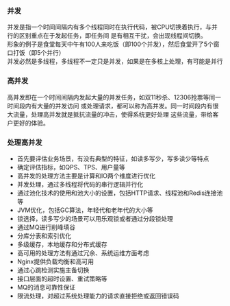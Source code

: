 ### 并发
并发是指一个时间间隔内有多个线程同时在执行代码，被CPU切换着执行，与并行的区别重点在于发起任务，即任务间
是有相互干扰，会出现线程间切换。   
形象的例子是食堂每天中午有100人来吃饭（即100个并发），然后食堂开了5个窗口打饭（即5个并行）  
并发必然是多线程，多线程不一定只是并发，如果是在多核上处理，有可能是并行  
### 高并发
高并发即在一个时间间隔内发起大量的并发任务，如双11秒杀、12306抢票等同一时间段内有大量的并发访问
或处理请求，都可以称为高并发。同一时间段内有很大流量，处理高并发就是抵抗流量的冲击，使得系统更好处理
这些流量，带给客户更好的体验。
### 处理高并发
+ 首先要评估业务场景，有没有典型的特征，如读多写少，写多读少等特点   
+ 确定评估指标，如QPS、TPS、用户量等   
+ 高并发的处理方法主要是计算和IO两个维度进行优化  
 + 并发处理，通过多线程将代码的串行逻辑并行化
 + 通过池化技术的使用和池大小的设置，包括HTTP请求、线程池和Redis连接池等
 + JVM优化，包括GC算法，年轻代和老年代的大小等
 + 锁选择，读多写少的场景可以用乐观锁或者通过分段锁处理
 + 通过MQ进行削峰填谷
 + 分库分表和索引优化
 + 多级缓存，本地缓存和分布式缓存  
+ 高可用的处理方法有通过冗余、系统运维方面考虑  
 + Nginx提供负载均衡和高可用
 + 通过心跳检测实施主备切换
 + 接口层面的超时设置、重试策略等
 + MQ的消息可靠性保证
 + 限流处理，对超过系统处理能力的请求直接拒绝或返回错误码

